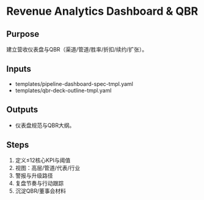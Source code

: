 # Revenue Analytics Dashboard & QBR

## Purpose

建立营收仪表盘与QBR（渠道/管道/胜率/折扣/续约/扩张）。

## Inputs

- templates/pipeline-dashboard-spec-tmpl.yaml
- templates/qbr-deck-outline-tmpl.yaml

## Outputs

- 仪表盘规范与QBR大纲。

## Steps

1. 定义≤12核心KPI与阈值
2. 视图：高层/管道/代表/行业
3. 警报与升级路径
4. 复盘节奏与行动跟踪
5. 沉淀QBR/董事会材料
